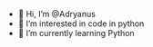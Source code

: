 - 👋 Hi, I’m @Adryanus
- 👀 I’m interested in code in python
- 🌱 I’m currently learning Python

<!---
Adryanus/Adryanus is a ✨ special ✨ repository because its `README.md` (this file) appears on your GitHub profile.
You can click the Preview link to take a look at your changes.
--->
